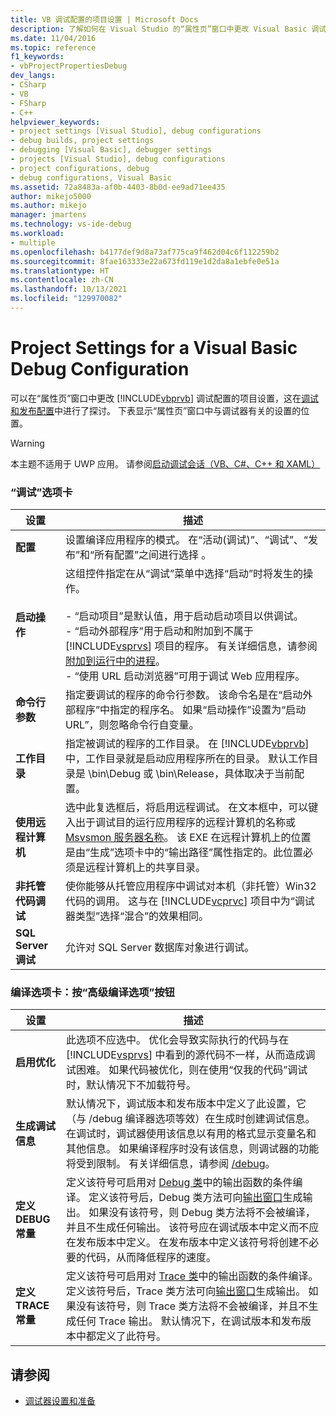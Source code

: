 ```yaml
---
title: VB 调试配置的项目设置 | Microsoft Docs
description: 了解如何在 Visual Studio 的“属性页”窗口中更改 Visual Basic 调试配置的项目设置。
ms.date: 11/04/2016
ms.topic: reference
f1_keywords:
- vbProjectPropertiesDebug
dev_langs:
- CSharp
- VB
- FSharp
- C++
helpviewer_keywords:
- project settings [Visual Studio], debug configurations
- debug builds, project settings
- debugging [Visual Basic], debugger settings
- projects [Visual Studio], debug configurations
- project configurations, debug
- debug configurations, Visual Basic
ms.assetid: 72a8483a-af0b-4403-8b0d-ee9ad71ee435
author: mikejo5000
ms.author: mikejo
manager: jmartens
ms.technology: vs-ide-debug
ms.workload:
- multiple
ms.openlocfilehash: b4177def9d8a73af775ca9f462d04c6f112259b2
ms.sourcegitcommit: 8fae163333e22a673fd119e1d2da8a1ebfe0e51a
ms.translationtype: HT
ms.contentlocale: zh-CN
ms.lasthandoff: 10/13/2021
ms.locfileid: "129970082"
---
```

# <a name="project-settings-for-a-visual-basic-debug-configuration"></a>Project Settings for a Visual Basic Debug Configuration
可以在“属性页”窗口中更改 [!INCLUDE[vbprvb](../code-quality/includes/vbprvb_md.md)] 调试配置的项目设置，这在[调试和发布配置](../debugger/how-to-set-debug-and-release-configurations.md)中进行了探讨。 下表显示“属性页”窗口中与调试器有关的设置的位置。

> [!WARNING]
> 本主题不适用于 UWP 应用。 请参阅[启动调试会话（VB、C#、C++ 和 XAML）](../debugger/start-a-debugging-session-for-a-store-app-in-visual-studio-vb-csharp-cpp-and-xaml.md)

### <a name="debug-tab"></a>“调试”选项卡

| 设置 | 描述 |
|------------------------------| - |
| **配置** | 设置编译应用程序的模式。 在“活动(调试)”、“调试”、“发布”和“所有配置”之间进行选择   。 |
| **启动操作** | 这组控件指定在从“调试”菜单中选择“启动”时将发生的操作。<br /><br /> -   “启动项目”是默认值，用于启动启动项目以供调试。 <br />-   “启动外部程序”用于启动和附加到不属于 [!INCLUDE[vsprvs](../code-quality/includes/vsprvs_md.md)] 项目的程序。 有关详细信息，请参阅[附加到运行中的进程](../debugger/attach-to-running-processes-with-the-visual-studio-debugger.md)。<br />-   “使用 URL 启动浏览器”可用于调试 Web 应用程序。 |
| **命令行参数** | 指定要调试的程序的命令行参数。 该命令名是在“启动外部程序”中指定的程序名。 如果“启动操作”设置为“启动 URL”，则忽略命令行自变量。 |
| **工作目录** | 指定被调试的程序的工作目录。 在 [!INCLUDE[vbprvb](../code-quality/includes/vbprvb_md.md)] 中，工作目录就是启动应用程序所在的目录。 默认工作目录是 \bin\Debug 或 \bin\Release，具体取决于当前配置。 |
| **使用远程计算机** | 选中此复选框后，将启用远程调试。 在文本框中，可以键入出于调试目的运行应用程序的远程计算机的名称或 [Msvsmon 服务器名称](../debugger/remote-debugging.md)。 该 EXE 在远程计算机上的位置是由“生成”选项卡中的“输出路径”属性指定的。此位置必须是远程计算机上的共享目录。 |
| **非托管代码调试** | 使你能够从托管应用程序中调试对本机（非托管）Win32 代码的调用。 这与在 [!INCLUDE[vcprvc](../code-quality/includes/vcprvc_md.md)] 项目中为“调试器类型”选择“混合”的效果相同。 |
| **SQL Server 调试** | 允许对 SQL Server 数据库对象进行调试。 |

### <a name="compile-tab-press-advanced-compile-options-button"></a>编译选项卡：按“高级编译选项”按钮

| 设置 | 描述 |
|---------------------------| - |
| **启用优化** | 此选项不应选中。 优化会导致实际执行的代码与在 [!INCLUDE[vsprvs](../code-quality/includes/vsprvs_md.md)] 中看到的源代码不一样，从而造成调试困难。 如果代码被优化，则在使用“仅我的代码”调试时，默认情况下不加载符号。 |
| **生成调试信息** | 默认情况下，调试版本和发布版本中定义了此设置，它（与 /debug 编译器选项等效）在生成时创建调试信息。 在调试时，调试器使用该信息以有用的格式显示变量名和其他信息。 如果编译程序时没有该信息，则调试器的功能将受到限制。 有关详细信息，请参阅 [/debug](/dotnet/visual-basic/reference/command-line-compiler/debug)。 |
| **定义 DEBUG 常量** | 定义该符号可启用对 [Debug 类](/dotnet/api/system.diagnostics.debug)中的输出函数的条件编译。 定义该符号后，Debug 类方法可向[输出窗口](../ide/reference/output-window.md)生成输出。 如果没有该符号，则 Debug 类方法将不会被编译，并且不生成任何输出。 该符号应在调试版本中定义而不应在发布版本中定义。 在发布版本中定义该符号将创建不必要的代码，从而降低程序的速度。 |
| **定义 TRACE 常量** | 定义该符号可启用对 [Trace 类](/dotnet/api/system.diagnostics.trace)中的输出函数的条件编译。 定义该符号后，Trace 类方法可向[输出窗口](../ide/reference/output-window.md)生成输出。 如果没有该符号，则 Trace 类方法将不会被编译，并且不生成任何 Trace 输出。 默认情况下，在调试版本和发布版本中都定义了此符号。 |

## <a name="see-also"></a>请参阅
- [调试器设置和准备](../debugger/debugger-settings-and-preparation.md)